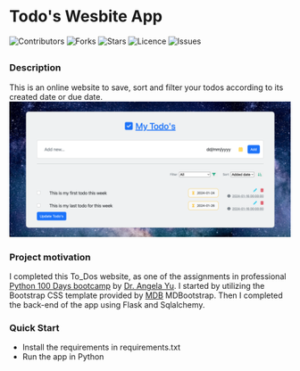 # Todo's Wesbite App

![Contributors](https://img.shields.io/github/contributors/jvsadek/ToDos_Website_App?style=plastic)
![Forks](https://img.shields.io/github/forks/jvsadek/ToDos_Website_App)
![Stars](https://img.shields.io/github/stars/jvsadek/ToDos_Website_App)
![Licence](https://img.shields.io/github/license/jvsadek/ToDos_Website_App)
![Issues](https://img.shields.io/github/issues/jvsadek/ToDos_Website_App)

## 
### Description
This is an online website to save, sort and filter your todos according to its created date or due date. 
![todos website](./todos_website.png)


### Project motivation
I completed this To_Dos website, as one of the assignments in professional [Python 100 Days bootcamp](https://www.udemy.com/course/100-days-of-code/) by [Dr. Angela Yu](https://github.com/angelabauer).
I started by utilizing the Bootstrap CSS template provided by [MDB](https://github.com/mdbootstrap/bootstrap-to-do-list) MDBootstrap. Then I completed the back-end of the app using Flask and Sqlalchemy.

### Quick Start
- Install the requirements in requirements.txt
- Run the app in Python 
